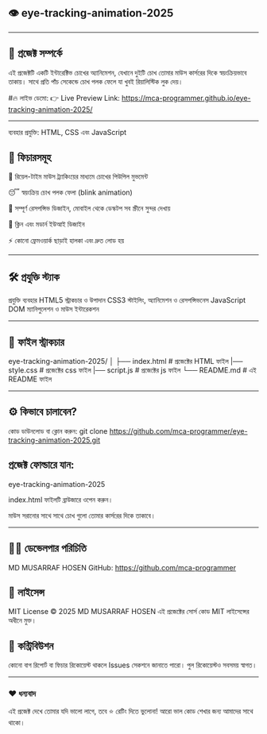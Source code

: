 ## 👁️ eye-tracking-animation-2025
---

## 🚀 প্রজেক্ট সম্পর্কে
এই প্রজেক্টটি একটি ইন্টারেক্টিভ চোখের অ্যানিমেশন, যেখানে দুইটি চোখ তোমার মাউস কার্সরের দিকে স্বয়ংক্রিয়ভাবে তাকায়। সাথে প্রতি পাঁচ সেকেন্ডে চোখ পলক ফেলে যা খুবই রিয়ালিস্টিক লুক দেয়।

#🔥 লাইভ ডেমো:
👉 Live Preview Link: https://mca-programmer.github.io/eye-tracking-animation-2025/

---
ব্যবহার প্রযুক্তি: HTML, CSS এবং JavaScript

## 🎯 ফিচারসমূহ
👀 রিয়েল-টাইম মাউস ট্র্যাকিংয়ের মাধ্যমে চোখের পিউপিল মুভমেন্ট

😴 স্বয়ংক্রিয় চোখ পলক ফেলা (blink animation)

📱 সম্পূর্ণ রেসপন্সিভ ডিজাইন, মোবাইল থেকে ডেস্কটপ সব স্ক্রীনে সুন্দর দেখায়

🎨 ক্লিন এবং মডার্ন ইউআই ডিজাইন

⚡ কোনো ফ্রেমওয়ার্ক ছাড়াই হালকা এবং দ্রুত লোড হয়

---

## 🛠️ প্রযুক্তি স্ট্যাক
প্রযুক্তি	ব্যবহার
HTML5	স্ট্রাকচার ও উপাদান
CSS3	স্টাইলিং, অ্যানিমেশন ও রেসপন্সিভনেস
JavaScript	DOM ম্যানিপুলেশন ও মাউস ইন্টারেকশন

---

## 📂 ফাইল স্ট্রাকচার
eye-tracking-animation-2025/
│
├── index.html       # প্রজেক্টের HTML ফাইল
|── style.css        # প্রজেক্টের css ফাইল
|── script.js         # প্রজেক্টের js ফাইল
└── README.md        # এই README ফাইল

---

## ⚙️ কিভাবে চালাবেন?
কোড ডাউনলোড বা ক্লোন করুন:
git clone https://github.com/mca-programmer/eye-tracking-animation-2025.git

## প্রজেক্ট ফোল্ডারে যান:
eye-tracking-animation-2025

index.html ফাইলটি ব্রাউজারে ওপেন করুন।

মাউস সরানোর সাথে সাথে চোখ গুলো তোমার কার্সরের দিকে তাকাবে।

---

## 🧑‍💻 ডেভেলপার পরিচিতি

  MD MUSARRAF HOSEN
  GitHub: https://github.com/mca-programmer

## 📝 লাইসেন্স
MIT License © 2025 MD MUSARRAF HOSEN
এই প্রজেক্টের সোর্স কোড MIT লাইসেন্সের অধীনে মুক্ত।

## 🙌 কন্ট্রিবিউশন
কোনো বাগ রিপোর্ট বা ফিচার রিকোয়েস্ট থাকলে Issues সেকশনে জানাতে পারো।
পুল রিকোয়েস্টও সবসময় স্বাগত।

---

### ❤️ ধন্যবাদ
এই প্রজেক্ট দেখে তোমার যদি ভালো লাগে, তবে ⭐ রেটিং দিতে ভুলোনা!
আরো ভাল কোড শেখার জন্য আমাদের সাথে থাকো।
